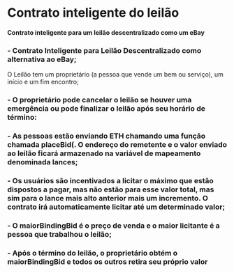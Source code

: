 <h1>Contrato inteligente do leilão</h1>
<h4> Contrato inteligente para um leilão descentralizado como um eBay</h4>

### - Contrato Inteligente para Leilão Descentralizado como alternativa ao eBay;

<p> O Leilão tem um proprietário (a pessoa que vende um bem ou serviço), um início e um fim encontro;</p>

### - O proprietário pode cancelar o leilão se houver uma emergência ou pode finalizar o leilão após seu horário de término:

### - As pessoas estão enviando ETH chamando uma função chamada placeBid(. O endereço do remetente e o valor enviado ao leilão ficará armazenado na variável de mapeamento denominada lances;

### - Os usuários são incentivados a licitar o máximo que estão dispostos a pagar, mas não estão para esse valor total, mas sim para o lance mais alto anterior mais um incremento. O contrato irá automaticamente licitar até um determinado valor;

### - O maiorBindingBid é o preço de venda e o maior licitante é a pessoa que trabalhou o leilão;

### - Após o término do leilão, o proprietário obtém o maiorBindingBid e todos os outros retira seu próprio valor
